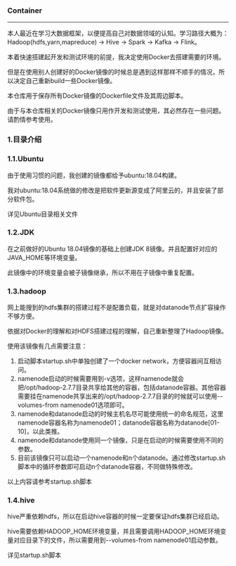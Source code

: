 ### Container

-----

本人最近在学习大数据框架，以便提高自己对数据领域的认知。学习路径大概为： Hadoop(hdfs,yarn,mapreduce) -> Hive -> Spark -> Kafka -> Flink。 

本着快速搭建起开发和测试环境的前提，我决定使用Docker去搭建需要的环境。

但是在使用别人创建好的Docker镜像的时候总是遇到这样那样不顺手的情况，所以决定自己重新build一些Docker镜像。

本仓库用于保存所有Docker镜像的Dockerfile文件及其周边脚本。

由于与本仓库相关的Docker镜像只用作开发和测试使用，其必然存在一些问题。请酌情参考使用。 


### 1.目录介绍

### 1.1.Ubuntu

由于使用习惯的问题，我创建的镜像都给予ubuntu:18.04构建。

我对ubuntu:18.04系统做的修改是把软件更新源变成了阿里云的，并且安装了部分软件包。

详见Ubuntu目录相关文件

### 1.2.JDK

在之前做好的Ubuntu 18.04镜像的基础上创建JDK 8镜像。并且配置好对应的JAVA_HOME等环境变量。

此镜像中的环境变量会被子镜像继承，所以不用在子镜像中重复配置。


### 1.3.hadoop

网上能搜到的hdfs集群的搭建过程不是配置负载，就是对datanode节点扩容操作不够方便。

依据对Docker的理解和对HDFS搭建过程的理解，自己重新整理了Hadoop镜像。

使用该镜像有几点需要注意：

1. 启动脚本startup.sh中单独创建了一个docker network，方便容器间互相访问。
1. namenode启动的时候需要用到-v选项，这样namenode就会把/opt/hadoop-2.7.7目录共享给其他的容器，包括datanode容器。其他容器需要挂在namenode共享出来的/opt/hadoop-2.7.7目录的时候就可以使用--volumes-from namenode01选项即可。
1. namenode和datanode启动的时候主机名尽可能使用统一的命名规范，这里namenode容器名称为namenode01；datanode容器名称为datanode[01-10]，以此类推。
1. namenode和datanode使用同一个镜像，只是在启动的时候需要使用不同的参数。
1. 目前该镜像只可以启动一个namenode和n个datanode。通过修改startup.sh脚本中的循环参数即可启动n个datanode容器，不同做特殊修改。

以上内容请参考startup.sh脚本


### 1.4.hive

hive严重依赖hdfs，所以在启动hive容器的时候一定要保证hdfs集群已经启动。

hive需要依赖HADOOP_HOME环境变量，并且需要调用HADOOP_HOME环境变量对应目录下的文件，所以需要用到--volumes-from namenode01启动参数。

详见startup.sh脚本




